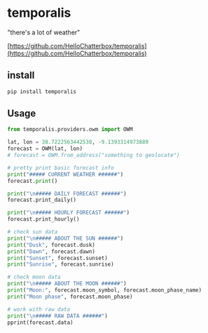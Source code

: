 # temporalis

"there's a lot of weather"

[https://github.com/HelloChatterbox/temporalis](https://github.com/HelloChatterbox/temporalis)

## install

```bash
pip install temporalis
```

## Usage

```python
from temporalis.providers.owm import OWM

lat, lon = 38.7222563442538, -9.1393314973889
forecast = OWM(lat, lon)
# forecast = OWM.from_address("something to geolocate")

# pretty print basic forecast info
print("##### CURRENT WEATHER ######")
forecast.print()

print("\n##### DAILY FORECAST ######")
forecast.print_daily()

print("\n##### HOURLY FORECAST ######")
forecast.print_hourly()

# check sun data
print("\n##### ABOUT THE SUN ######")
print("Dusk", forecast.dusk)
print("Dawn", forecast.dawn)
print("Sunset", forecast.sunset)
print("Sunrise", forecast.sunrise)

# check moon data
print("\n##### ABOUT THE MOON ######")
print("Moon:", forecast.moon_symbol, forecast.moon_phase_name)
print("Moon phase", forecast.moon_phase)

# work with raw data
print("\n##### RAW DATA ######")
pprint(forecast.data)
```


